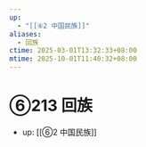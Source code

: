 ```yaml
---
up:
  - "[[⑥2 中国民族]]"
aliases:
  - 回族
ctime: 2025-03-01T13:32:33+08:00
mtime: 2025-10-01T11:40:32+08:00
---
```


# ⑥213 回族

- up: [[⑥2 中国民族]]
